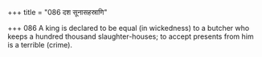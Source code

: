+++
title = "086 दश सूनासहस्राणि"

+++
086	A king is declared to be equal (in wickedness) to a butcher who keeps a hundred thousand slaughter-houses; to accept presents from him is a terrible (crime).
